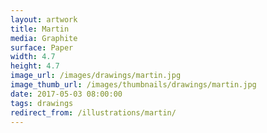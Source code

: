 ```yaml
---
layout: artwork
title: Martin
media: Graphite
surface: Paper
width: 4.7
height: 4.7
image_url: /images/drawings/martin.jpg
image_thumb_url: /images/thumbnails/drawings/martin.jpg
date: 2017-05-03 08:00:00
tags: drawings
redirect_from: /illustrations/martin/
---
```

